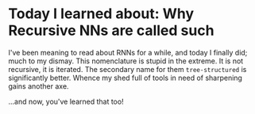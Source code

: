 #  Today I learned about: Why Recursive NNs are called such 
 
I've been meaning to read about RNNs for a while, and today I finally did; much to my dismay. This nomenclature is stupid in the extreme. It is not recursive, it is iterated. The secondary name for them `tree-structured` is significantly better. Whence my shed full of tools in need of sharpening gains another axe. 
 
...and now, you've learned that too!
